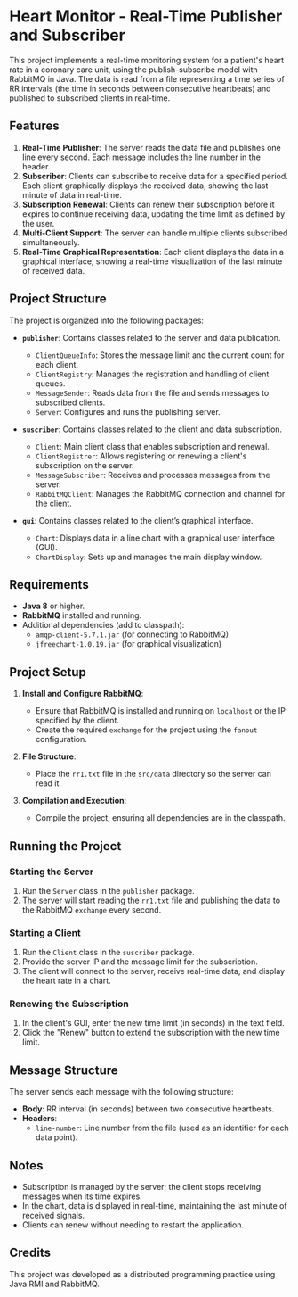 # Heart Monitor - Real-Time Publisher and Subscriber

This project implements a real-time monitoring system for a patient's heart rate in a coronary care unit, using the publish-subscribe model with RabbitMQ in Java. The data is read from a file representing a time series of RR intervals (the time in seconds between consecutive heartbeats) and published to subscribed clients in real-time.

## Features

1. **Real-Time Publisher**: The server reads the data file and publishes one line every second. Each message includes the line number in the header.
2. **Subscriber**: Clients can subscribe to receive data for a specified period. Each client graphically displays the received data, showing the last minute of data in real-time.
3. **Subscription Renewal**: Clients can renew their subscription before it expires to continue receiving data, updating the time limit as defined by the user.
4. **Multi-Client Support**: The server can handle multiple clients subscribed simultaneously.
5. **Real-Time Graphical Representation**: Each client displays the data in a graphical interface, showing a real-time visualization of the last minute of received data.

## Project Structure

The project is organized into the following packages:

- **`publisher`**: Contains classes related to the server and data publication.
    - `ClientQueueInfo`: Stores the message limit and the current count for each client.
    - `ClientRegistry`: Manages the registration and handling of client queues.
    - `MessageSender`: Reads data from the file and sends messages to subscribed clients.
    - `Server`: Configures and runs the publishing server.

- **`suscriber`**: Contains classes related to the client and data subscription.
    - `Client`: Main client class that enables subscription and renewal.
    - `ClientRegistrer`: Allows registering or renewing a client's subscription on the server.
    - `MessageSubscriber`: Receives and processes messages from the server.
    - `RabbitMQClient`: Manages the RabbitMQ connection and channel for the client.

- **`gui`**: Contains classes related to the client’s graphical interface.
    - `Chart`: Displays data in a line chart with a graphical user interface (GUI).
    - `ChartDisplay`: Sets up and manages the main display window.

## Requirements

- **Java 8** or higher.
- **RabbitMQ** installed and running.
- Additional dependencies (add to classpath):
    - `amqp-client-5.7.1.jar` (for connecting to RabbitMQ)
    - `jfreechart-1.0.19.jar` (for graphical visualization)

## Project Setup

1. **Install and Configure RabbitMQ**:
    - Ensure that RabbitMQ is installed and running on `localhost` or the IP specified by the client.
    - Create the required `exchange` for the project using the `fanout` configuration.

2. **File Structure**:
    - Place the `rr1.txt` file in the `src/data` directory so the server can read it.

3. **Compilation and Execution**:
    - Compile the project, ensuring all dependencies are in the classpath.

## Running the Project

### Starting the Server

1. Run the `Server` class in the `publisher` package.
2. The server will start reading the `rr1.txt` file and publishing the data to the RabbitMQ `exchange` every second.

### Starting a Client

1. Run the `Client` class in the `suscriber` package.
2. Provide the server IP and the message limit for the subscription.
3. The client will connect to the server, receive real-time data, and display the heart rate in a chart.

### Renewing the Subscription

1. In the client's GUI, enter the new time limit (in seconds) in the text field.
2. Click the "Renew" button to extend the subscription with the new time limit.

## Message Structure

The server sends each message with the following structure:
- **Body**: RR interval (in seconds) between two consecutive heartbeats.
- **Headers**:
    - `line-number`: Line number from the file (used as an identifier for each data point).

## Notes

- Subscription is managed by the server; the client stops receiving messages when its time expires.
- In the chart, data is displayed in real-time, maintaining the last minute of received signals.
- Clients can renew without needing to restart the application.

## Credits

This project was developed as a distributed programming practice using Java RMI and RabbitMQ.
